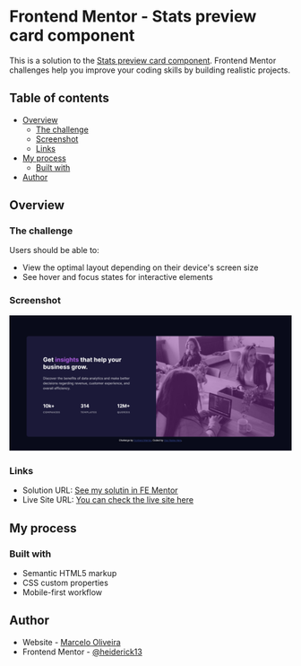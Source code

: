 # Frontend Mentor - Stats preview card component

This is a solution to the [Stats preview card component](https://www.frontendmentor.io/challenges/stats-preview-card-component-8JqbgoU62). Frontend Mentor challenges help you improve your coding skills by building realistic projects.

## Table of contents

- [Overview](#overview)
  - [The challenge](#the-challenge)
  - [Screenshot](#screenshot)
  - [Links](#links)
- [My process](#my-process)
  - [Built with](#built-with)
- [Author](#author)

## Overview

### The challenge

Users should be able to:

- View the optimal layout depending on their device's screen size
- See hover and focus states for interactive elements

### Screenshot

![](./images/screenshot.png)

### Links

- Solution URL: [See my solutin in FE Mentor](https://www.frontendmentor.io/solutions/responsive-stats-preview-card-component-iFLozAoaMA)
- Live Site URL: [You can check the live site here](https://heiderick13.github.io/stats-preview-card-component-main/)

## My process

### Built with

- Semantic HTML5 markup
- CSS custom properties
- Mobile-first workflow

## Author

- Website - [Marcelo Oliveira](https://www.linkedin.com/in/marcelo-herique-ferreira-de-oliveira-403a36243/)
- Frontend Mentor - [@heiderick13](https://www.frontendmentor.io/profile/heiderick13)
